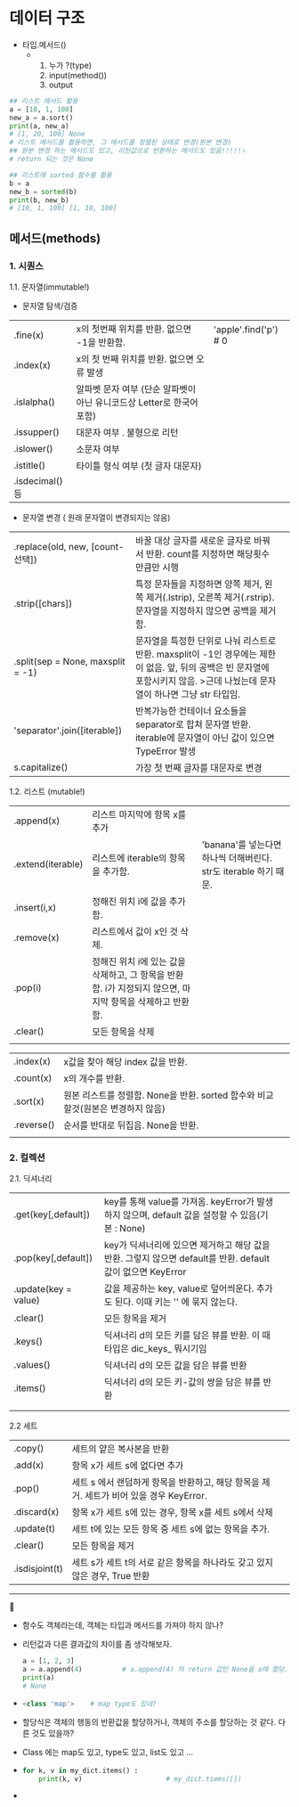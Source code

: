 # 데이터 구조

- 타입.메서드()
  - 1. 누가 ?(type)
    2. input(method())
    3. output

```python
## 리스트 메서드 활용
a = [10, 1, 100]
new_a = a.sort()
print(a, new_a)
# [1, 20, 100] None
# 리스트 메서드를 활용하면, 그 메서드를 정렬된 상태로 변경(원본 변경) 
## 원본 변경 하는 메서드도 있고, 리턴값으로 반환하는 메서드도 있음!!!!!ㄴ
# return 되는 것은 None

## 리스트에 sorted 함수를 활용
b = a
new_b = sorted(b)
print(b, new_b)
# [10, 1, 100] [1, 10, 100]
```



## 메서드(methods)

### 1. 시퀀스
1.1. 문자열(immutable!)

   - 문자열 탐색/검증

   |                 |                                                              |                        |
   | --------------- | ------------------------------------------------------------ | ---------------------- |
   | .fine(x)        | x의 첫번째 위치를 반환. 없으면 -1을 반환함.                  | 'apple'.find('p')  # 0 |
   | .index(x)       | x의 첫 번째 위치를 반환. 없으면 오류 발생                    |                        |
   | .islalpha()     | 알파벳 문자 여부 (단순 알파벳이 아닌 유니코드상 Letter로 한국어 포함) |                        |
   | .issupper()     | 대문자 여부 . 불형으로 리턴                                  |                        |
   | .islower()      | 소문자 여부                                                  |                        |
   | .istitle()      | 타이틀 형식 여부 (첫 글자 대문자)                            |                        |
   | .isdecimal() 등 |                                                              |                        |

   - 문자열 변경 ( 원래 문자열이 변경되지는 않음)

   |                                   |                                                              |      |
   | --------------------------------- | ------------------------------------------------------------ | ---- |
   | .replace(old, new, [count-선택])  | 바꿀 대상 글자를 새로운 글자로 바꿔서 반환. count를 지정하면 해당횟수만큼만 시행 |      |
   | .strip([chars])                   | 특정 문자들을 지정하면 양쪽 제거, 왼쪽 제거(.lstrip), 오른쪽 제거(.rstrip). 문자열을 지정하지 않으면 공백을 제거함. |      |
   | .split(sep = None, maxsplit = -1) | 문자열을 특정한 단위로 나눠 리스트로 반환. maxsplit이 -1인 경우에는 제한이 없음. 앞, 뒤의 공백은 빈 문자열에 포함시키지 않음.   >근데 나눴는데 문자열이 하나면 그냥 str 타입임. |      |
   | 'separator'.join([iterable])      | 반복가능한 컨테이너 요소들을 separator로 합쳐 문자열 반환. iterable에 문자열이 아닌 값이 있으면 TypeError 발생 |      |
   | s.capitalize()                    | 가장 첫 번째 글자를 대문자로 변경                            |      |

1.2. 리스트 (mutable!)

   |                   |                                                              |                                                              |
   | ----------------- | ------------------------------------------------------------ | ------------------------------------------------------------ |
   | .append(x)        | 리스트 마지막에 항목 x를 추가                                |                                                              |
   | .extend(iterable) | 리스트에 iterable의 항목을 추가함.                           | 'banana'를 넣는다면 하나씩 더해버린다. str도 iterable 하기 때문. |
   | .insert(i,x)      | 정해진 위치 i에 값을 추가함.                                 |                                                              |
   | .remove(x)        | 리스트에서 값이 x인 것 삭제.                                 |                                                              |
   | .pop(i)           | 정해진 위치 i에 있는 값을 삭제하고, 그 항목을 반환함. i가 지정되지 않으면, 마지막 항목을 삭제하고 반환함. |                                                              |
   | .clear()          | 모든 항목을 삭제                                             |                                                              |
   |                   |                                                              |                                                              |

   |            |                                                              |      |
   | ---------- | ------------------------------------------------------------ | ---- |
   | .index(x)  | x값을 찾아 해당 index 값을 반환.                             |      |
   | .count(x)  | x의 개수를 반환.                                             |      |
   | .sort(x)   | 원본 리스트를 정렬함. None을 반환. sorted 함수와 비교할것(원본은 변경하지 않음) |      |
   | .reverse() | 순서를 반대로 뒤집음. None을 반환.                           |      |
   |            |                                                              |      |

### 2. 컬렉션

   2.1. 딕셔너리

|                      |                                                              |      |
| -------------------- | ------------------------------------------------------------ | ---- |
| .get(key[,default])  | key를 통해 value를 가져옴. keyError가 발생하지 않으며, default 값을 설정할 수 있음(기본 : None) |      |
| .pop(key[,default])  | key가 딕셔너리에 있으면  제거하고 해당 값을 반환. 그렇지 않으면 default를 반환. default 값이 없으면 KeyError |      |
| .update(key = value) | 값을 제공하는 key, value로 덮어씌운다. 추가도 된다. 이때 키는 '' 에 묶지 않는다. |      |
| .clear()             | 모든 항목을 제거                                             |      |
| .keys()              | 딕셔너리 d의 모든 키를 담은 뷰를 반환. 이 때 타입은 dic_keys_ 뭐시기임 |      |
| .values()            | 딕셔너리 d의 모든 값을 담은 뷰를 반환                        |      |
| .items()             | 딕셔너리 d의 모든 키-값의 쌍을 담은 뷰를 반환                |      |
|                      |                                                              |      |
|                      |                                                              |      |

   2.2 세트

|                |                                                              |      |
| -------------- | ------------------------------------------------------------ | ---- |
| .copy()        | 세트의 얕은 복사본을 반환                                    |      |
| .add(x)        | 항목 x가 세트 s에 없다면 추가                                |      |
| .pop()         | 세트 s 에서 랜덤하게 항목을 반환하고, 해당 항목을 제거. 세트가 비어 있을 경우 KeyError. |      |
| .discard(x)    | 항목 x가 세트 s에 있는 경우, 항목 x를 세트 s에서 삭제        |      |
| .update(t)     | 세트 t에 있는 모든 항목 중 세트 s에 없는 항목을 추가.        |      |
| .clear()       | 모든 항목을 제거                                             |      |
| .isdisjoint(t) | 세트 s가 세트 t의 서로 같은 항목을 하나라도 갖고 있지 않은 경우, True 반환 |      |



---

👀 

- 함수도 객체라는데, 객체는 타입과 메서드를 가져야 하지 않나? 

- 리턴값과 다른 결과값의 차이를 좀 생각해보자.

  ```python
  a = [1, 2, 3]
  a = a.append(4)          # a.append(4) 의 return 값인 None을 a에 할당. 
  print(a)
  # None
  ```

- ```python
  <class 'map'>    # map type도 있네?
  ```

- 할당식은 객체의 행동의 반환값을 할당하거나, 객체의 주소를 할당하는 것 같다. 다른 것도 있을까? 

- Class 에는 map도 있고, type도 있고, list도 있고 ... 

- ```python
  for k, v in my_dict.items() :
      print(k, v)                     # my_dict.tiems([])
  ```

- 